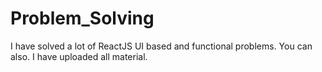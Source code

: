 # Problem_Solving
I have solved a lot of ReactJS UI based and functional problems. You can also. I have uploaded all material.
